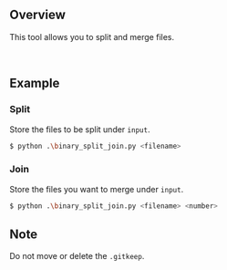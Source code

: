 ## Overview

This tool allows you to split and merge files.

<br>

## Example

### Split

Store the files to be split under `input`.

```bash
$ python .\binary_split_join.py <filename>
```

### Join

Store the files you want to merge under `input`.

```bash
$ python .\binary_split_join.py <filename> <number>
```

## Note

Do not move or delete the `.gitkeep`.

